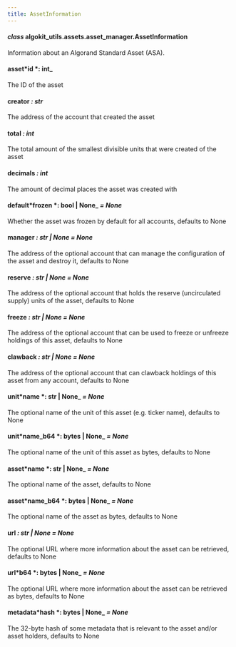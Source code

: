 ```yaml
---
title: AssetInformation
---
```


#### _class_ algokit_utils.assets.asset_manager.AssetInformation

Information about an Algorand Standard Asset (ASA).

#### asset*id *: int\_

The ID of the asset

#### creator _: str_

The address of the account that created the asset

#### total _: int_

The total amount of the smallest divisible units that were created of the asset

#### decimals _: int_

The amount of decimal places the asset was created with

#### default*frozen *: bool | None\_ _= None_

Whether the asset was frozen by default for all accounts, defaults to None

#### manager _: str | None_ _= None_

The address of the optional account that can manage the configuration of the asset and destroy it,
defaults to None

#### reserve _: str | None_ _= None_

The address of the optional account that holds the reserve (uncirculated supply) units of the asset,
defaults to None

#### freeze _: str | None_ _= None_

The address of the optional account that can be used to freeze or unfreeze holdings of this asset,
defaults to None

#### clawback _: str | None_ _= None_

The address of the optional account that can clawback holdings of this asset from any account,
defaults to None

#### unit*name *: str | None\_ _= None_

The optional name of the unit of this asset (e.g. ticker name), defaults to None

#### unit*name_b64 *: bytes | None\_ _= None_

The optional name of the unit of this asset as bytes, defaults to None

#### asset*name *: str | None\_ _= None_

The optional name of the asset, defaults to None

#### asset*name_b64 *: bytes | None\_ _= None_

The optional name of the asset as bytes, defaults to None

#### url _: str | None_ _= None_

The optional URL where more information about the asset can be retrieved, defaults to None

#### url*b64 *: bytes | None\_ _= None_

The optional URL where more information about the asset can be retrieved as bytes, defaults to None

#### metadata*hash *: bytes | None\_ _= None_

The 32-byte hash of some metadata that is relevant to the asset and/or asset holders, defaults to None
